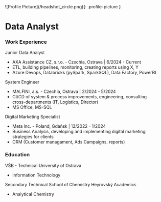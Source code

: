 <link rel="stylesheet" href="/assets/css/style.css">
![Profile Picture](/headshot_circle.png){: .profile-picture }

# Data Analyst

### Work Experience
Junior Data Analyst 
- AXA Assistance CZ, s.r.o. - Czechia, Ostrava | 6/2024 - Current
- ETL, building pipelines, monitoring, creating reports using X, Y
- Azure Devops, Databricks (pySpark, SparkSQL), Data Factory, PowerBI    

System Engineer
- MALFINI, a.s. - Czechia, Ostrava | 2/2024 - 5/2024
- CI/CD of system & process improvements, engineering, consulting cross-departments (IT, Logistics, Director)
- MS Office, MS-SQL
  
Digital Marketing Specialist 
- Meta Inc. - Poland, Gdańsk | 12/2022 - 1/2024
- Business Analysis, developing and implementing digital marketing strategies for clients
- CRM (Customer managament, Ads Campaigns, reports)

### Education
VŠB - Technical University of Ostrava
- Information Technology

Secondary Technical School of Chemistry Heyrovský
Academics
- Analytical Chemistry

